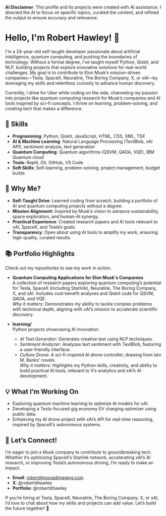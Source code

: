**AI Disclaimer**: This profile and its projects were created with AI assistance. I directed the AI to focus on specific topics, curated the content, and refined the output to ensure accuracy and relevance.

# Hello, I'm Robert Hawley! 🚀

I'm a 24-year-old self-taught developer passionate about artificial intelligence, quantum computing, and pushing the boundaries of technology. Without a formal degree, I’ve taught myself Python, Qiskit, and NLP, building projects that explore innovative solutions for real-world challenges. My goal is to contribute to Elon Musk’s mission-driven companies—Tesla, SpaceX, Neuralink, The Boring Company, X, or xAI—by leveraging my skills and relentless curiosity to advance human discovery.

Currently, I drive for Uber while coding on the side, channeling my passion into projects like quantum computing research for Musk’s companies and AI tools inspired by sci-fi concepts. I thrive on learning, problem-solving, and creating tech that makes a difference.

## 🔧 Skills

- **Programming**: Python, Qiskit, JavaScript, HTML, CSS, XML, TSX
- **AI & Machine Learning**: Natural Language Processing (TextBlob, xAI API), sentiment analysis, text generation
- **Quantum Computing**: Quantum algorithms (QSVM, QAOA, VQE), IBM Quantum cloud
- **Tools**: Replit, Git, GitHub, VS Code
- **Soft Skills**: Self-learning, problem-solving, project management, budget builds

## 🌟 Why Me?

- **Self-Taught Drive**: Learned coding from scratch, building a portfolio of AI and quantum computing projects without a degree.
- **Mission Alignment**: Inspired by Musk’s vision to advance sustainability, space exploration, and human-AI synergy.
- **Practical Experience**: Created research papers and AI tools relevant to xAI, SpaceX, and Tesla’s goals.
- **Transparency**: Open about using AI tools to amplify my work, ensuring high-quality, curated results.

## 📚 Portfolio Highlights

Check out my repositories to see my work in action:

- **Quantum Computing Applications for Elon Musk's Companies**\
  A collection of research papers exploring quantum computing’s potential for Tesla, SpaceX (including Starlink), Neuralink, The Boring Company, X, and xAI. Includes cost-benefit analyses and Qiskit code for QSVM, QAOA, and VQE.\
  *Why it matters*: Demonstrates my ability to tackle complex problems with technical depth, aligning with xAI’s mission to accelerate scientific discovery.

- **learning/**\
  Python projects showcasing AI innovation:

  - *AI Text Generator*: Generates creative text using NLP techniques.
  - *Sentiment Analyzer*: Analyzes text sentiment with TextBlob, featuring a user-friendly interface.
  - *Culture Drone*: A sci-fi-inspired AI drone controller, drawing from Iain M. Banks’ novels.\
    *Why it matters*: Highlights my Python skills, creativity, and ability to build practical AI tools, relevant to X’s analytics and xAI’s AI development.

## 💡 What I’m Working On

- Exploring quantum machine learning to optimize AI models for xAI.
- Developing a Tesla-focused gig economy EV charging optimizer using public data.
- Enhancing my AI drone project with xAI’s API for real-time reasoning, inspired by SpaceX’s autonomous systems.

## 🤝 Let’s Connect!

I’m eager to join a Musk company to contribute to groundbreaking tech. Whether it’s optimizing SpaceX’s Starlink network, accelerating xAI’s AI research, or improving Tesla’s autonomous driving, I’m ready to make an impact.

- **Email**: robert@monadimaging.com
- **X**: @robertdhawley
- **Portfolio**: @robertdhawley

If you’re hiring at Tesla, SpaceX, Neuralink, The Boring Company, X, or xAI, I’d love to chat about how my skills and projects can add value. Let’s build the future together! 🌌
